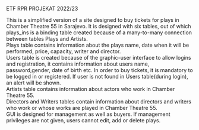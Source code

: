 ETF RPR PROJEKAT 2022/23

This is a simplified version of a site designed to buy tickets
for plays in Chamber Theatre 55 in Sarajevo. It is designed
with six tables, out of which plays_ins is a binding table created
because of a many-to-many connection between tables Plays and Artists.\
Plays table contains information about the plays name,
date when it will be performed, price, capacity, writer and director.\
Users table is created because of the graphic-user interface
to allow logins and registration, it contains information
about users name, password,gender, date of birth etc. In order 
to buy tickets, it is mandatory to be logged in or registered.
If user is not found in Users table(during login), an alert
will be shown.\
Artists table contains information about actors who work in
Chamber Theatre 55.\
Directors and Writers tables contain information about directors
and writers who work or whose works are played in Chamber
Theatre 55.\
GUI is designed for management as well as buyers. If management
privileges are not given, users cannot edit, add or delete
plays. 

